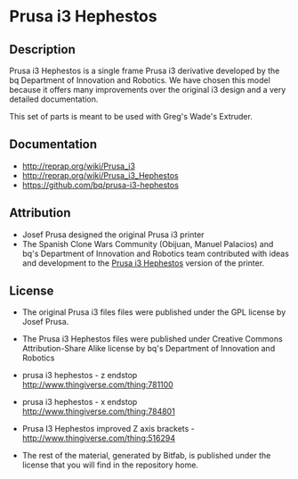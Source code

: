 # Prusa i3 Hephestos

## Description

Prusa i3 Hephestos is a single frame Prusa i3 derivative developed by the bq Department of Innovation and Robotics. We have chosen this model because it offers many improvements over the original i3 design and a very detailed documentation.

This set of parts is meant to be used with Greg's Wade's Extruder.


## Documentation

* http://reprap.org/wiki/Prusa_i3
* http://reprap.org/wiki/Prusa_i3_Hephestos
* https://github.com/bq/prusa-i3-hephestos


## Attribution

* Josef Prusa designed the original Prusa i3 printer
* The Spanish Clone Wars Community (Obijuan, Manuel Palacios) and bq's Department of Innovation and Robotics team contributed with ideas and development to the [Prusa i3 Hephestos](https://github.com/bq/prusa-i3-hephestos) version of the printer.



## License

* The original Prusa i3 files files were published under the GPL license by Josef Prusa.
* The Prusa i3 Hephestos files were published under Creative Commons Attribution-Share Alike license by bq's Department of Innovation and Robotics

* prusa i3 hephestos - z endstop http://www.thingiverse.com/thing:781100
* prusa i3 hephestos - x endstop http://www.thingiverse.com/thing:784801
* Prusa I3 Hephestos improved Z axis brackets - http://www.thingiverse.com/thing:516294


* The rest of the material, generated by Bitfab, is published under the license that you will find in the repository home.
